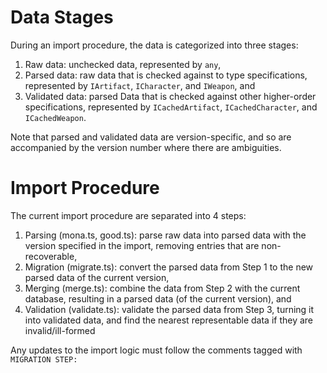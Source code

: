 # Data Stages

During an import procedure, the data is categorized into three stages:

1. Raw data: unchecked data, represented by `any`,
2. Parsed data: raw data that is checked against to type specifications, represented by `IArtifact`, `ICharacter`, and `IWeapon`, and
3. Validated data: parsed Data that is checked against other higher-order specifications, represented by `ICachedArtifact`, `ICachedCharacter`, and `ICachedWeapon`.

Note that parsed and validated data are version-specific, and so are accompanied by the version number where there are ambiguities.

# Import Procedure

The current import procedure are separated into 4 steps:

1. Parsing (mona.ts, good.ts): parse raw data into parsed data with the version specified in the import, removing entries that are non-recoverable,
2. Migration (migrate.ts): convert the parsed data from Step 1 to the new parsed data of the current version,
3. Merging (merge.ts): combine the data from Step 2 with the current database, resulting in a parsed data (of the current version), and
4. Validation (validate.ts): validate the parsed data from Step 3, turning it into validated data, and find the nearest representable data if they are invalid/ill-formed

Any updates to the import logic must follow the comments tagged with `MIGRATION STEP:`
